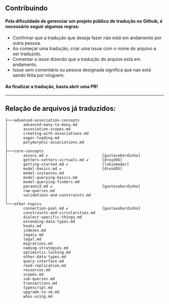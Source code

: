 ## Contribuindo

#### Pela dificuldade de gerenciar um projeto público de tradução no Github, é necessário seguir algumas regras:

- Confirmar que a tradução que deseja fazer não está em andamento por outra pessoa.
- Ao começar uma tradução, criar uma issue com o nome do arquivo a ser traduzido.
- Comentar a issue dizendo que a tradução do arquivo está em andamento.
- Issue sem comentário ou pessoa designada significa que nao está sendo feita por ninguem.

#### Ao finalizar a tradução, basta abrir uma PR!


_____
## Relação de arquivos já traduzidos:

```
├───advanced-association-concepts
│       advanced-many-to-many.md
│       association-scopes.md
│       creating-with-associations.md
│       eager-loading.md
│       polymorphic-associations.md
│
├───core-concepts
│       assocs.md ✔️                        [gustavobordinho]                    
│       getters-setters-virtuals.md ✔️      [droid95]
│       getting-started.md ✔️               [lokinmodar]
│       model-basics.md ✔️                  [droid95]
│       model-instances.md
│       model-querying-basics.md
│       model-querying-finders.md
│       paranoid.md ✔️                      [gustavobordinho]
│       raw-queries.md
│       validations-and-constraints.md
|
└───other-topics
        connection-pool.md ✔️               [gustavobordinho]
        constraints-and-circularities.md
        dialect-specific-things.md
        extending-data-types.md
        hooks.md
        indexes.md
        legacy.md
        legal.md
        migrations.md
        naming-strategies.md
        optimistic-locking.md
        other-data-types.md
        query-interface.md
        read-replication.md
        resources.md
        scopes.md
        sub-queries.md
        transactions.md
        typescript.md
        upgrade-to-v6.md
        whos-using.md
```
